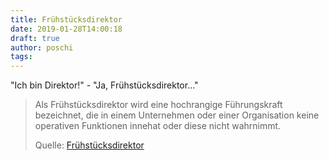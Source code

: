 ```yaml
---
title: Frühstücksdirektor
date: 2019-01-28T14:00:18
draft: true
author: poschi
tags: 
---
```


"Ich bin Direktor!" - "Ja, Frühstücksdirektor..."

> Als Frühstücksdirektor wird eine hochrangige Führungskraft bezeichnet, die in
> einem Unternehmen oder einer Organisation keine operativen Funktionen innehat
> oder diese nicht wahrnimmt.
>
> Quelle: [Frühstücksdirektor](https://de.wikipedia.org/wiki/Fr%C3%BChst%C3%BCcksdirektor)
